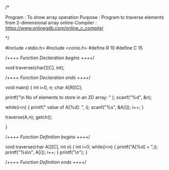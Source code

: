 /* 

Program : To show array operation
Purpose : Program to traverse elements from 2-dimensional array
online-Compiler : https://www.onlinegdb.com/online_c_compiler 

*/

#include <stdio.h>
#include <conio.h>
#define R 10
#define C 15

/*++++ Function Declaration begins ++++*/

void traverse(char[][C], int);

/*++++ Function Declaration ends ++++*/

void main() {
  int i=0, n;
  char A[R][C];
  
  printf("\n No of elements to store in an 2D array: " );
  scanf("%d", &n);
  
  while(i<n) {
    printf(" value of A[%d]: ", i);
    scanf("%s", &A[i]);
    i++; 
  }
  
  traverse(A,n);
  getch();
  
}

/*++++ Function Definition begins ++++*/

void traverse(char A[][C], int n) {
  int i=0;
  while(i<n) {
    printf("A[%d] = ",i);
    printf("%s\n", A[i]);
    i++;
  }
  printf("\n");
}

/*++++ Function Definition ends ++++*/
